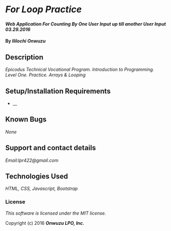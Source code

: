 # _For Loop Practice_

#### _Web Application For Counting By One User Input up till another User Input 03.29.2016_

#### By _**Ililochi Onwuzu**_

## Description

_Epicodus Technical Vocational Program. Introduction to Programming. Level One. Practice. Arrays & Looping_

## Setup/Installation Requirements

* __


## Known Bugs

_None_

## Support and contact details

_Email:lpr422@gmail.com_

## Technologies Used

_HTML, CSS, Javascript, Bootstrap_

### License

*This software is licensed under the MIT license.*

Copyright (c) 2016 **_Onwuzu LPO, Inc._**
